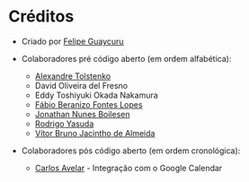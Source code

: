 Créditos
=======

* Criado por [Felipe Guaycuru](https://github.com/guaycuru)

* Colaboradores pré código aberto (em ordem alfabética):
   * [Alexandre Tolstenko](https://github.com/tolstenko)
   * David Oliveira del Fresno
   * Eddy Toshiyuki Okada Nakamura
   * [Fábio Beranizo Fontes Lopes](https://github.com/fberanizo)
   * [Jonathan Nunes Boilesen](https://github.com/jboilesen)
   * [Rodrigo Yasuda](https://github.com/rodrigoyasuda)
   * [Vítor Bruno Jacintho de Almeida](https://github.com/vitordealmeida)

* Colaboradores pós código aberto (em ordem cronológica):
  * [Carlos Avelar](https://github.com/carlosamds) - Integração com o Google Calendar
